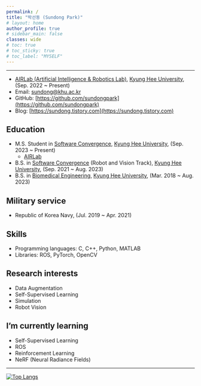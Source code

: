 ```yaml
---
permalink: /
title: "박선동 (Sundong Park)"
# layout: home
author_profile: true
# sidebar_main: false
classes: wide
# toc: true
# toc_sticky: true
# toc_label: "MYSELF"
---
```

---
- [AIRLab (Artificial Intelligence & Robotics Lab)](http://airlab.khu.ac.kr), [Kyung Hee University](https://www.khu.ac.kr), (Sep. 2022 ~ Present)
- Email: <sundong@khu.ac.kr>
- GitHub: [https://github.com/sundongpark](https://github.com/sundongpark)
- Blog: [https://sundong.tistory.com](https://sundong.tistory.com)
## Education
- M.S. Student in [Software Convergence](http://swcon.khu.ac.kr), [Kyung Hee University](https://www.khu.ac.kr), (Sep. 2023 ~ Present)
  - [AIRLab](http://airlab.khu.ac.kr)
- B.S. in [Software Convergence](http://swcon.khu.ac.kr) (Robot and Vision Track), [Kyung Hee University](https://www.khu.ac.kr), (Sep. 2021 ~ Aug. 2023)
- B.S. in [Biomedical Engineering](http://bme.khu.ac.kr), [Kyung Hee University](https://www.khu.ac.kr), (Mar. 2018 ~ Aug. 2023)
## Military service
- Republic of Korea Navy, (Jul. 2019 ~ Apr. 2021)
## Skills
- Programming languages: C, C++, Python, MATLAB
- Libraries: ROS, PyTorch, OpenCV
## Research interests
- Data Augmentation
- Self-Supervised Learning
- Simulation
- Robot Vision
## I’m currently learning
- Self-Supervised Learning
- ROS
- Reinforcement Learning
- NeRF (Neural Radiance Fields)

---
[![Top Langs](https://github-readme-stats.vercel.app/api/top-langs/?username=sundongpark&langs_count=3&layout=compact&theme=default&exclude_repo=sundongpark.github.io)](https://github.com/sundongpark/sundongpark)

